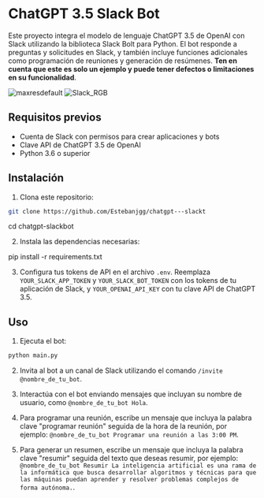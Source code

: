 # ChatGPT 3.5 Slack Bot

Este proyecto integra el modelo de lenguaje ChatGPT 3.5 de OpenAI con Slack utilizando la biblioteca Slack Bolt para Python. El bot responde a preguntas y solicitudes en Slack, y también incluye funciones adicionales como programación de reuniones y generación de resúmenes. **Ten en cuenta que este es solo un ejemplo y puede tener defectos o limitaciones en su funcionalidad**.

![maxresdefault](https://user-images.githubusercontent.com/91167097/233241085-c35d2a28-a65a-4934-abdb-ec0101327906.jpg)
![Slack_RGB](https://user-images.githubusercontent.com/91167097/233241097-a8d70d32-02fb-4ef5-a97b-2740253da391.png)


## Requisitos previos

- Cuenta de Slack con permisos para crear aplicaciones y bots
- Clave API de ChatGPT 3.5 de OpenAI
- Python 3.6 o superior

## Instalación

1. Clona este repositorio: 
 
```bash
git clone https://github.com/Estebanjgg/chatgpt---slackt

```
cd chatgpt-slackbot

2. Instala las dependencias necesarias:

pip install -r requirements.txt

3. Configura tus tokens de API en el archivo `.env`. Reemplaza `YOUR_SLACK_APP_TOKEN` y `YOUR_SLACK_BOT_TOKEN` con los tokens de tu aplicación de Slack, y `YOUR_OPENAI_API_KEY` con tu clave API de ChatGPT 3.5.


## Uso

1. Ejecuta el bot:

```bash
python main.py
```

2. Invita al bot a un canal de Slack utilizando el comando `/invite @nombre_de_tu_bot`.

3. Interactúa con el bot enviando mensajes que incluyan su nombre de usuario, como `@nombre_de_tu_bot Hola`.

4. Para programar una reunión, escribe un mensaje que incluya la palabra clave "programar reunión" seguida de la hora de la reunión, por ejemplo: `@nombre_de_tu_bot Programar una reunión a las 3:00 PM`.

5. Para generar un resumen, escribe un mensaje que incluya la palabra clave "resumir" seguida del texto que deseas resumir, por ejemplo: `@nombre_de_tu_bot Resumir La inteligencia artificial es una rama de la informática que busca desarrollar algoritmos y técnicas para que las máquinas puedan aprender y resolver problemas complejos de forma autónoma.`.


